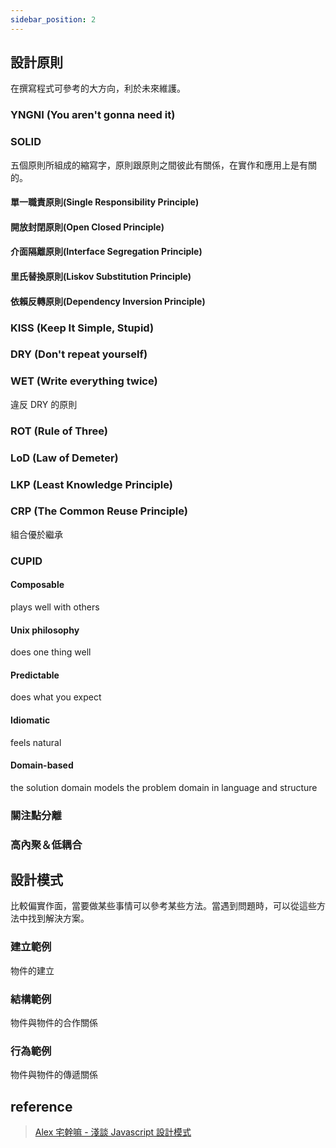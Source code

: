 ```yaml
---
sidebar_position: 2
---
```


## 設計原則

在撰寫程式可參考的大方向，利於未來維護。

### YNGNI (You aren't gonna need it)

### SOLID

五個原則所組成的縮寫字，原則跟原則之間彼此有關係，在實作和應用上是有關的。

#### 單一職責原則(Single Responsibility Principle)

#### 開放封閉原則(Open Closed Principle)

#### 介面隔離原則(Interface Segregation Principle)

#### 里氏替換原則(Liskov Substitution Principle)

#### 依賴反轉原則(Dependency Inversion Principle)

### KISS (Keep It Simple, Stupid)

### DRY (Don't repeat yourself)

### WET (Write everything twice)

違反 DRY 的原則

### ROT (Rule of Three)

### LoD (Law of Demeter)

### LKP (Least Knowledge Principle)

### CRP (The Common Reuse Principle)

組合優於繼承

### CUPID

#### Composable

plays well with others

#### Unix philosophy

does one thing well

#### Predictable

does what you expect

#### Idiomatic

feels natural

#### Domain-based

the solution domain models the problem domain in language and structure

### 關注點分離

### 高內聚＆低耦合

## 設計模式

比較偏實作面，當要做某些事情可以參考某些方法。當遇到問題時，可以從這些方法中找到解決方案。

### 建立範例

物件的建立

### 結構範例

物件與物件的合作關係

### 行為範例

物件與物件的傳遞關係

## reference

> [Alex 宅幹嘛 - 淺談 Javascript 設計模式](https://www.youtube.com/watch?v=2wbX-ZoetF0&list=PLEfh-m_KG4dbCJl3uks6DzLzdkOdmiZpT)
